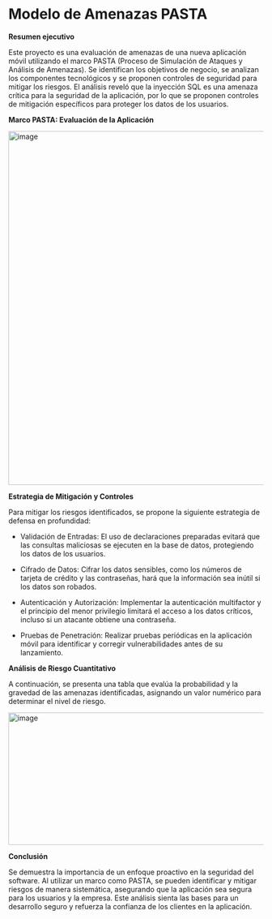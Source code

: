# Modelo de Amenazas PASTA

**Resumen ejecutivo**

Este proyecto es una evaluación de amenazas de una nueva aplicación móvil utilizando el marco PASTA (Proceso de Simulación de Ataques y Análisis de Amenazas). Se identifican los objetivos de negocio, se analizan los componentes tecnológicos y se proponen controles de seguridad para mitigar los riesgos. El análisis reveló que la inyección SQL es una amenaza crítica para la seguridad de la aplicación, por lo que se proponen controles de mitigación específicos para proteger los datos de los usuarios.

**Marco PASTA: Evaluación de la Aplicación**

<img width="1111" height="698" alt="image" src="https://github.com/user-attachments/assets/3c52ec9e-6671-4d8e-a147-905d0f6b4c27" />


**Estrategia de Mitigación y Controles**

Para mitigar los riesgos identificados, se propone la siguiente estrategia de defensa en profundidad:

- Validación de Entradas: El uso de declaraciones preparadas evitará que las consultas maliciosas se ejecuten en la base de datos, protegiendo los datos de los usuarios.

- Cifrado de Datos: Cifrar los datos sensibles, como los números de tarjeta de crédito y las contraseñas, hará que la información sea inútil si los datos son robados.

- Autenticación y Autorización: Implementar la autenticación multifactor y el principio del menor privilegio limitará el acceso a los datos críticos, incluso si un atacante obtiene una contraseña.

- Pruebas de Penetración: Realizar pruebas periódicas en la aplicación móvil para identificar y corregir vulnerabilidades antes de su lanzamiento.

**Análisis de Riesgo Cuantitativo**

A continuación, se presenta una tabla que evalúa la probabilidad y la gravedad de las amenazas identificadas, asignando un valor numérico para determinar el nivel de riesgo.

<img width="809" height="261" alt="image" src="https://github.com/user-attachments/assets/2f529289-7867-4e3b-b1fd-7bfa76b693e6" />


**Conclusión**

Se demuestra la importancia de un enfoque proactivo en la seguridad del software. Al utilizar un marco como PASTA, se pueden identificar y mitigar riesgos de manera sistemática, asegurando que la aplicación sea segura para los usuarios y la empresa. Este análisis sienta las bases para un desarrollo seguro y refuerza la confianza de los clientes en la aplicación.
